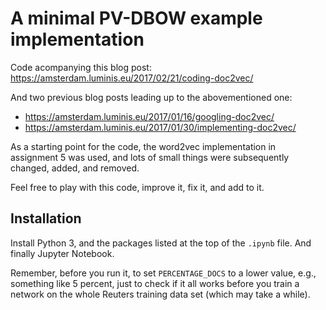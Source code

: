 # A minimal PV-DBOW example implementation

Code acompanying this blog post:
https://amsterdam.luminis.eu/2017/02/21/coding-doc2vec/

And two previous blog posts leading up to the abovementioned one:
- https://amsterdam.luminis.eu/2017/01/16/googling-doc2vec/
- https://amsterdam.luminis.eu/2017/01/30/implementing-doc2vec/

As a starting point for the code, the word2vec implementation in
assignment 5 was used, and lots of small things were subsequently
changed, added, and removed.

Feel free to play with this code, improve it, fix it, and add to it.

## Installation

Install Python 3, and the packages listed at the top of the
`.ipynb` file. And finally Jupyter Notebook.

Remember, before you run it, to set `PERCENTAGE_DOCS` to a lower value, e.g.,
something like 5 percent, just to check if it all works before you train a
network on the whole Reuters training data set (which may take a while).

